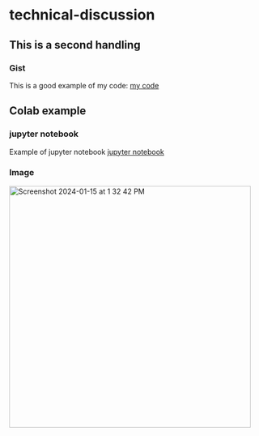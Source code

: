 # technical-discussion

## This is a second handling

### Gist

This is a good example of my code: [my code](https://gist.github.com/Tenzin-Lhadon/6141568e21cb19f50082712b2a871ac2)

## Colab example

### jupyter notebook
Example of jupyter notebook [jupyter notebook](https://colab.research.google.com/drive/1WYqhbUJJM6C56cnvw8AHGEkn5VMqa52y?usp=sharing)


### Image
<img width="477" alt="Screenshot 2024-01-15 at 1 32 42 PM" src="https://github.com/Tenzin-Lhadon/technical-discussion/assets/69665054/c6c850bc-f7b0-4251-abf4-9f8d705da84d">

